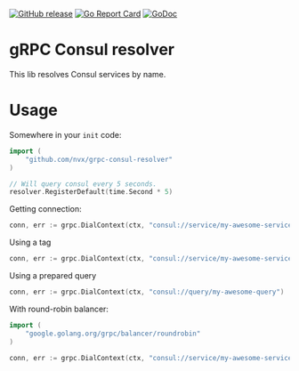 [![GitHub release](https://img.shields.io/github/release/nvx/grpc-consul-resolver.svg)](https://github.com/nvx/grpc-consul-resolver/releases)
[![Go Report Card](https://goreportcard.com/badge/github.com/nvx/grpc-consul-resolver)](https://goreportcard.com/report/github.com/nvx/grpc-consul-resolver)
[![GoDoc](https://godoc.org/github.com/nvx/grpc-consul-resolver?status.svg)](https://godoc.org/github.com/nvx/grpc-consul-resolver)

# gRPC Consul resolver
This lib resolves Consul services by name. 

# Usage

Somewhere in your `init` code: 
```go
import (
    "github.com/nvx/grpc-consul-resolver"
)

// Will query consul every 5 seconds.
resolver.RegisterDefault(time.Second * 5)
```

Getting connection:
```go
conn, err := grpc.DialContext(ctx, "consul://service/my-awesome-service")
```

Using a tag
```go
conn, err := grpc.DialContext(ctx, "consul://service/my-awesome-service/http")
```

Using a prepared query
```go
conn, err := grpc.DialContext(ctx, "consul://query/my-awesome-query")
```

With round-robin balancer:
```go
import (
    "google.golang.org/grpc/balancer/roundrobin"
)

conn, err := grpc.DialContext(ctx, "consul://service/my-awesome-service", grpc.WithBalancerName(roundrobin.Name))
```
